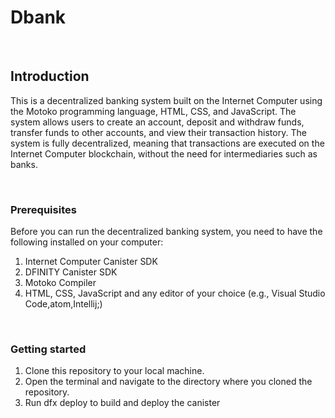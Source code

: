 <h1>Dbank</h1>
<br>
  
  <h2>Introduction</h2>

 <p>This is a decentralized banking system built on the Internet Computer using the Motoko programming language, HTML, CSS, and JavaScript. The system allows users to create an account, deposit and withdraw funds, transfer funds to other accounts, and view their transaction history. The system is fully decentralized, meaning that transactions are executed on the Internet Computer blockchain, without the need for intermediaries such as banks.</p>
 
 <br> 
 
 <h3>Prerequisites</h3>
 
 <p>Before you can run the decentralized banking system, you need to have the following installed on your computer:</p>
 <ol>
    <li>Internet Computer Canister SDK</li>
    <li>DFINITY Canister SDK</li>
    <li>Motoko Compiler</li>
    <li>HTML, CSS, JavaScript and any editor of your choice (e.g., Visual Studio Code,atom,Intellij;)</li>
 </ol>
 <br>
 <h3>Getting started</h3>
 <ol>
  <li>Clone this repository to your local machine.</li>
  <li>Open the terminal and navigate to the directory where you cloned the repository.</li>
  <li>Run dfx deploy to build and deploy the canister</li>
 </ol>
 
 <br>
 
 
 
